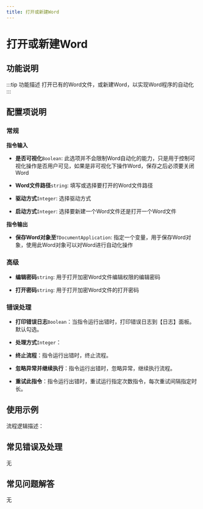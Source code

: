 ```yaml
---
title: 打开或新建Word
---
```


# 打开或新建Word

## 功能说明

:::tip 功能描述
打开已有的Word文件，或新建Word，以实现Word程序的自动化
:::

## 配置项说明

### 常规

**指令输入**

- **是否可视化**`Boolean`: 此选项并不会限制Word自动化的能力，只是用于控制可视化操作是否用户可见，如果是非可视化下操作Word，保存之后必须要关闭Word

- **Word文件路径**`string`: 填写或选择要打开的Word文件路径

- **驱动方式**`Integer`: 选择驱动方式

- **启动方式**`Integer`: 选择要新建一个Word文件还是打开一个Word文件


**指令输出**

- **保存Word对象至**`TDocumentApplication`: 指定一个变量，用于保存Word对象，使用此Word对象可以对Word进行自动化操作

### 高级

- **编辑密码**`string`: 用于打开加密Word文件编辑权限的编辑密码

- **打开密码**`string`: 用于打开加密Word文件的打开密码

### 错误处理

- **打印错误日志**`Boolean`：当指令运行出错时，打印错误日志到【日志】面板。默认勾选。

- **处理方式**`Integer`：

 - **终止流程**：指令运行出错时，终止流程。

 - **忽略异常并继续执行**：指令运行出错时，忽略异常，继续执行流程。

 - **重试此指令**：指令运行出错时，重试运行指定次数指令，每次重试间隔指定时长。

## 使用示例

流程逻辑描述：

## 常见错误及处理

无

## 常见问题解答

无

